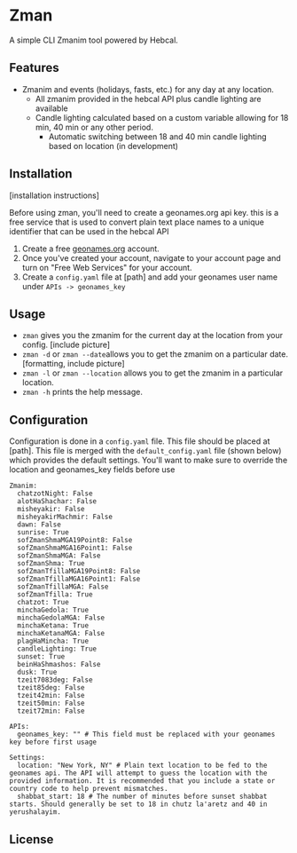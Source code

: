 # Zman
A simple CLI Zmanim tool powered by Hebcal.

## Features
- Zmanim and events (holidays, fasts, etc.) for any day at any location.
    - All zmanim provided in the hebcal API plus candle lighting are available 
    - Candle lighting calculated based on a custom variable allowing for 18 min, 40 min or any other period.
        - Automatic switching between 18 and 40 min candle lighting based on location (in development)

## Installation
[installation instructions]

Before using zman, you'll need to create a geonames.org api key. this is a free service that is used to convert plain text place names to a unique identifier that can be used in the hebcal API
1. Create a free [geonames.org](https://www.geonames.org/login) account.
2. Once you've created your account, navigate to your account page and turn on "Free Web Services" for your account.
3. Create a `config.yaml` file at [path] and add your geonames user name under `APIs -> geonames_key`

## Usage
- `zman` gives you the zmanim for the current day at the location from your config. [include picture]
- `zman -d` or `zman --date`allows you to get the zmanim on a particular date. [formatting, include picture]
- `zman -l` or `zman --location` allows you to get the zmanim in a particular location.
- `zman -h` prints the help message.

## Configuration
Configuration is done in a `config.yaml` file. This file should be placed at [path]. This file is merged with the `default_config.yaml` file (shown below) which provides the default settings. You'll want to make sure to override the location and geonames_key fields before use

``` {yaml}
Zmanim:
  chatzotNight: False
  alotHaShachar: False
  misheyakir: False
  misheyakirMachmir: False
  dawn: False
  sunrise: True
  sofZmanShmaMGA19Point8: False
  sofZmanShmaMGA16Point1: False
  sofZmanShmaMGA: False
  sofZmanShma: True
  sofZmanTfillaMGA19Point8: False
  sofZmanTfillaMGA16Point1: False
  sofZmanTfillaMGA: False
  sofZmanTfilla: True
  chatzot: True
  minchaGedola: True
  minchaGedolaMGA: False
  minchaKetana: True
  minchaKetanaMGA: False
  plagHaMincha: True
  candleLighting: True
  sunset: True
  beinHaShmashos: False
  dusk: True
  tzeit7083deg: False
  tzeit85deg: False
  tzeit42min: False
  tzeit50min: False
  tzeit72min: False

APIs:
  geonames_key: "" # This field must be replaced with your geonames key before first usage

Settings:
  location: "New York, NY" # Plain text location to be fed to the geonames api. The API will attempt to guess the location with the provided information. It is recommended that you include a state or country code to help prevent mismatches.
  shabbat_start: 18 # The number of minutes before sunset shabbat starts. Should generally be set to 18 in chutz la'aretz and 40 in yerushalayim.
```

## License

